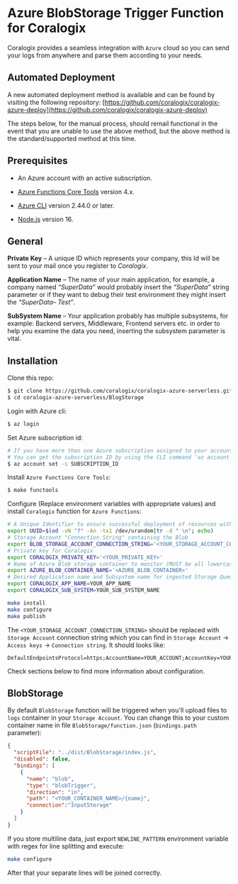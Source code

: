 # Azure BlobStorage Trigger Function for Coralogix

Coralogix provides a seamless integration with ``Azure`` cloud so you can send your logs from anywhere and parse them according to your needs.

## Automated Deployment

A new automated deployment method is available and can be found by visiting the following repository:
[https://github.com/coralogix/coralogix-azure-deploy](https://github.com/coralogix/coralogix-azure-deploy)

The steps below, for the manual process, should remail functional in the event that you are unable to use the above method, but the above method is the standard/supported method at this time.

## Prerequisites

* An Azure account with an active subscription.

* [Azure Functions Core Tools](https://docs.microsoft.com/en-us/azure/azure-functions/functions-run-local#v2) version 4.x.

* [Azure CLI](https://docs.microsoft.com/en-us/cli/azure/install-azure-cli) version 2.44.0 or later.

* [Node.js](https://nodejs.org/) version 16.

## General

**Private Key** – A unique ID which represents your company, this Id will be sent to your mail once you register to *Coralogix*.

**Application Name** – The name of your main application, for example, a company named *“SuperData”* would probably insert the *“SuperData”* string parameter or if they want to debug their test environment they might insert the *“SuperData– Test”*.

**SubSystem Name** – Your application probably has multiple subsystems, for example: Backend servers, Middleware, Frontend servers etc. in order to help you examine the data you need, inserting the subsystem parameter is vital.

## Installation

Clone this repo:

```bash
$ git clone https://github.com/coralogix/coralogix-azure-serverless.git
$ cd coralogix-azure-serverless/BlogStorage
```

Login with Azure cli:

```bash
$ az login
```

Set Azure subscription id:
```bash
# If you have more than one Azure subscription assigned to your account, make sure to set where you want to deploy the integration.
# You can get the subscription ID by using the CLI command 'az account list' or via the Azure web UI. 
$ az account set -s SUBSCRIPTION_ID
```

Install ``Azure Functions Core Tools``:

```bash
$ make functools
```

Configure (Replace environment variables with appropriate values) and install ``Coralogix`` function for ``Azure Functions``:

```bash
# A Unique Identifier to ensure successful deployment of resources with universally unique requirements
export UUID=$(od -vN "7" -An -tx1 /dev/urandom|tr -d " \n"; echo)
# Storage Account "Connection String" containing the Blob
export BLOB_STORAGE_ACCOUNT_CONNECTION_STRING='<YOUR_STORAGE_ACCOUNT_CONNECTION_STRING>'
# Private key for Coralogix
export CORALOGIX_PRIVATE_KEY='<YOUR_PRIVATE_KEY>'
# Name of Azure Blob storage container to monitor (MUST be all lowercase)
export AZURE_BLOB_CONTAINER_NAME='<AZURE_BLOB_CONTAINER>'
# Desired Application name and Subsystem name for ingested Storage Queue messages
export CORALOGIX_APP_NAME=YOUR_APP_NAME
export CORALOGIX_SUB_SYSTEM=YOUR_SUB_SYSTEM_NAME

make install
make configure
make publish
```

The ``<YOUR_STORAGE_ACCOUNT_CONNECTION_STRING>`` should be replaced with ``Storage Account`` connection string which you can find in ``Storage Account`` -> ``Access keys`` -> ``Connection string``. It should looks like:

```
DefaultEndpointsProtocol=https;AccountName=YOUR_ACCOUNT;AccountKey=YOUR_ACCOUNT_KEY;EndpointSuffix=core.windows.net
```

Check sections below to find more information about configuration.

## BlobStorage

By default ``BlobStorage`` function will be triggered when you'll upload files to ``logs`` container in your ``Storage Account``. You can change this to your custom container name in file ``BlobStorage/function.json`` (``bindings.path`` parameter):

```json
{
  "scriptFile": "../dist/BlobStorage/index.js",
  "disabled": false,
  "bindings": [
    {
      "name": "blob",
      "type": "blobTrigger",
      "direction": "in",
      "path": "<YOUR_CONTAINER_NAME>/{name}",
      "connection":"InputStorage"
    }
  ]
}
```

If you store multiline data, just export ``NEWLINE_PATTERN`` environment variable with regex for line splitting and execute:

```bash
make configure
```

After that your separate lines will be joined correctly.
